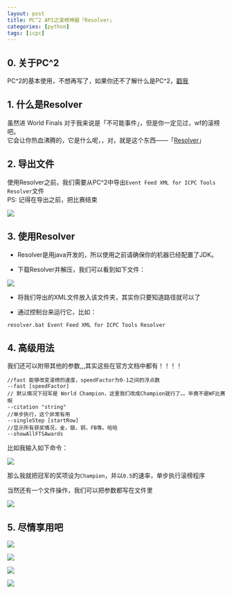 ```yaml
---
layout: post
title: PC^2 API之滚榜神器「Resolver」
categories: [python]
tags: [icpc]
---
```



## 0. 关于PC^2

PC^2的基本使用，不想再写了，如果你还不了解什么是PC^2，[戳我][1]

## 1. 什么是Resolver

虽然进 World Finals 对于我来说是「不可能事件」，但是你一定见过，wf的滚榜吧。  
它会让你热血沸腾的，它是什么呢，，对，就是这个东西——「[Resolver][2]」


## 2. 导出文件

使用Resolver之前，我们需要从PC^2中导出``Event Feed XML for ICPC Tools Resolver``文件  
PS:  记得在导出之前，把比赛结束   

![][3]




## 3. 使用Resolver

- Resolver是用java开发的，所以使用之前请确保你的机器已经配置了JDK。

- 下载Resolver并解压，我们可以看到如下文件：  

![][4]

- 将我们导出的XML文件放入该文件夹，其实你只要知道路径就可以了

- 通过控制台来运行它，比如：  

```
resolver.bat Event Feed XML for ICPC Tools Resolver
```

## 4. 高级用法

我们还可以附带其他的参数,,,其实这些在官方文档中都有！！！！  

```
//fast 能够改变滚榜的速度，speedFactor为0-1之间的浮点数
--fast [speedFactor] 
// 默认情况下冠军是 World Champion，这里我们改成Champion就行了。。毕竟不是WF比赛啊
--citation "string"
//单步执行，这个非常有用
--singleStep [startRow]
//显示所有获奖情况，金，银，铜，FB等。哈哈
--showAllFTSAwards
```
比如我输入如下命令：  

![][5]

那么我就把冠军的奖项设为``Champion``，并以``0.5``的速率，单步执行滚榜程序

当然还有一个文件操作，我们可以把参数都写在文件里  

![][6]


## 5. 尽情享用吧  

![][7]

![][8]

![][9]

![][10]



  [1]: http://www.cnblogs.com/BigBallon/p/4160507.html
  [2]: https://icpc.baylor.edu/icpctools
  [3]: http://7xi3e9.com1.z0.glb.clouddn.com/pc233_meitu_1.jpg
  [4]: http://7xi3e9.com1.z0.glb.clouddn.com/222222SS.png
  [5]: http://7xi3e9.com1.z0.glb.clouddn.com/444441221412.png
  [6]: http://7xi3e9.com1.z0.glb.clouddn.com/ssp_meitu_2.jpg
  [7]: http://7xi3e9.com1.z0.glb.clouddn.com/SSW11.jpg
  [8]: http://7xi3e9.com1.z0.glb.clouddn.com/SSW222.jpg
  [9]: http://7xi3e9.com1.z0.glb.clouddn.com/SSW444.jpg
  [10]: http://7xi3e9.com1.z0.glb.clouddn.com/SSW2115.png